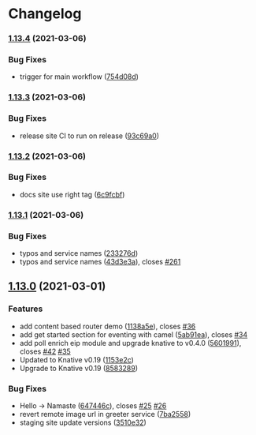 # Changelog

### [1.13.4](https://www.github.com/redhat-developer-demos/knative-tutorial/compare/v1.13.3...v1.13.4) (2021-03-06)


### Bug Fixes

* trigger for main workflow ([754d08d](https://www.github.com/redhat-developer-demos/knative-tutorial/commit/754d08da1501943af934fcc98a204ce4a7d6f546))

### [1.13.3](https://www.github.com/redhat-developer-demos/knative-tutorial/compare/v1.13.2...v1.13.3) (2021-03-06)


### Bug Fixes

* release site CI to run on release ([93c69a0](https://www.github.com/redhat-developer-demos/knative-tutorial/commit/93c69a0f25629f7f9df0223b22b1642a9114a99a))

### [1.13.2](https://www.github.com/redhat-developer-demos/knative-tutorial/compare/v1.13.1...v1.13.2) (2021-03-06)


### Bug Fixes

* docs site use right tag ([6c9fcbf](https://www.github.com/redhat-developer-demos/knative-tutorial/commit/6c9fcbf104246abbf380d585154859fab58930e4))

### [1.13.1](https://www.github.com/redhat-developer-demos/knative-tutorial/compare/v1.13.0...v1.13.1) (2021-03-06)


### Bug Fixes

* typos and service names ([233276d](https://www.github.com/redhat-developer-demos/knative-tutorial/commit/233276d21e01612b572c9337a4b1fac7dd7539e5))
* typos and service names ([43d3e3a](https://www.github.com/redhat-developer-demos/knative-tutorial/commit/43d3e3a17a9c7daab7905f30c8938125db2d54a0)), closes [#261](https://www.github.com/redhat-developer-demos/knative-tutorial/issues/261)

## [1.13.0](https://www.github.com/redhat-developer-demos/knative-tutorial/compare/v1.12.0...v1.13.0) (2021-03-01)


### Features

* add content based router demo ([1138a5e](https://www.github.com/redhat-developer-demos/knative-tutorial/commit/1138a5ef1d3d4b8fcf0b1a0c7a3db484cc3f7bc3)), closes [#36](https://www.github.com/redhat-developer-demos/knative-tutorial/issues/36)
* add get started section for eventing with camel ([5ab91ea](https://www.github.com/redhat-developer-demos/knative-tutorial/commit/5ab91ea2067f2fd0631410540f7c9779a93568c1)), closes [#34](https://www.github.com/redhat-developer-demos/knative-tutorial/issues/34)
* add poll enrich eip module and upgrade knative to v0.4.0 ([5601991](https://www.github.com/redhat-developer-demos/knative-tutorial/commit/5601991731ef16ac159fa4b06ef244f017f0a1f3)), closes [#42](https://www.github.com/redhat-developer-demos/knative-tutorial/issues/42) [#35](https://www.github.com/redhat-developer-demos/knative-tutorial/issues/35)
* Updated to Knative v0.19 ([1153e2c](https://www.github.com/redhat-developer-demos/knative-tutorial/commit/1153e2cab75f8268c6a04cac1672d59587eecead))
* Upgrade to Knative v0.19 ([8583289](https://www.github.com/redhat-developer-demos/knative-tutorial/commit/8583289ebe69d0aff4f8afb4f35f1298215014e6))


### Bug Fixes

* Hello -> Namaste ([647446c](https://www.github.com/redhat-developer-demos/knative-tutorial/commit/647446c5b5446650f54316de5575011e3dcf9f9f)), closes [#25](https://www.github.com/redhat-developer-demos/knative-tutorial/issues/25) [#26](https://www.github.com/redhat-developer-demos/knative-tutorial/issues/26)
* revert remote image url in greeter service ([7ba2558](https://www.github.com/redhat-developer-demos/knative-tutorial/commit/7ba25589ccb095af920dcae11cafbfca4f022202))
* staging site update versions ([3510e32](https://www.github.com/redhat-developer-demos/knative-tutorial/commit/3510e3256fb2fd372e9cde0eb3969ab3039ba225))
